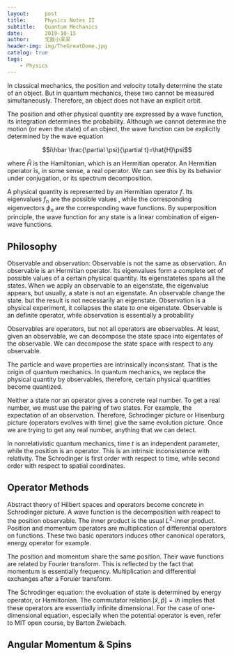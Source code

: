 ```yaml
---
layout:     post
title:      Physics Notes II
subtitle:   Quantum Mechanics
date:       2019-10-15
author:     无敌小呆呆
header-img: img/TheGreatDome.jpg
catalog: true
tags:
    - Physics
---
```


In classical mechanics, the position and velocity totally determine the state of an object. But in quantum mechanics, these two cannot be measured simultaneously. Therefore, an object does not have an explicit orbit.

The position and other physical quantity are expressed by a wave function, its integration determines the probability. Although we cannot determine the motion (or even the state) of an object, the wave function can be explicitly determined by the wave equation

$$i\hbar \frac{\partial \psi}{\partial t}=\hat{H}\psi$$

where $\hat{H}$ is the Hamiltonian, which is an Hermitian operator. An Hermitian operator is, in some sense, a real operator. We can see this by its behavior under conjugation, or its spectrum decomposition.


A physical quantity is represented by an Hermitian operator $f$. Its eigenvalues $f_n$ are the possible values , while the corresponding eigenvectors $\phi_n$ are the corresponding wave functions. By superposition principle, the wave function for any state is a linear combination of eigen-wave functions.


## Philosophy
Observable and observation: Observable is not the same as observation. An observable is an Hermitian operator. Its eigenvalues form a complete set of possible values of a certain physical quantity. Its eigenstatetes spans all the states. When we apply an observable to an eigenstate, the eigenvalue appears, but usually, a state is not an eigenstate. An observable change the state. but the result is not necessarily an eigenstate. Observation is a physical experiment, it collapses the state to one eigenstate. Observable is an definite operator, while observation is essentially a probability 

Observables are operators, but not all operators are observables. At least, given an observable, we can decompose the state space into eigentates of the observable. We can decompose the state space with respect to any observable.

The particle and wave properties are intrinsically inconsistant. That is the origin of quantum mechanics. In quantum mechanics, we replace the physical quantity by observables, therefore, certain physical quantities become quantized. 

Neither a state nor an operator gives a concrete real number. To get a real number, we must use the pairing of two states. For example, the expectation of an observation. Therefore, Schrodinger picture or Hisenburg picture (operators evolves with time) give the same evolution picture. Once we are trying to get any real number, anything that we can detect.

In nonrelativistic quantum mechanics, time $t$ is an independent parameter, while the position is an operator. This is an intrinsic inconsistence with relativity. The Schrodinger is first order with respect to time, while second order with respect to spatial coordinates.


## Operator Methods
Abstract theory of Hilbert spaces and operators become concrete in Schrodinger picture. A wave function is the decomposition with reapect to the position observable. The inner product is the usual $L^2$-inner product. Position and momentum operators are multiplication of differential operators on functions. These two basic operators induces other canonical operators, energy operator for example.

The position and momentum share the same position. Their wave functions are related by Fourier transform. This is reflected by the fact that momentum is essentially frequency. Multiplication and differential exchanges after a Foruier transform.

The Schrodinger equation: the evoluation of state is determined by energy operator, or Hamiltonian. The commutator relation $[\hat{x},\hat{p}]=i\hbar$ implies that these operators are essentially infinite dimensional. For the case of one-dimensional equation, especially when the potential operator is even, refer to MIT open course, by Barton Zwiebach.


## Angular Momentum & Spins
